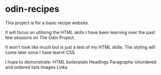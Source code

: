 # odin-recipes
This project is for a basic recipe website.

It will focus on utilising the HTML skills I have been learning over the past few sessions on The Odin Project.

It won't look like much but is just a test of my HTML skills. The styling will come later once I have learnt CSS.

I hope to demonstrate:
HTML boilerplate
Headings
Paragraphs
Unordered and ordered lists
Images
Links
